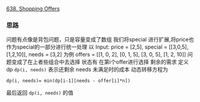 [638. Shopping Offers](https://leetcode.com/problems/shopping-offers/)

### 思路
问题有点像是背包问题，只是容量变成了数组 
我们将special 进行扩展,将price也作为special的一部分进行统一处理 
以 Input: price = [2,5], special = [[3,0,5],[1,2,10]], needs = [3,2] 为例 
offers = [[1, 0, 2], [0, 1, 5], [3, 0, 5], [1, 2, 10]] 
问题变成了在上者些组合中去选择
状态有 在第i个offer进行选择 剩余的需求
定义 dp `dp(i, needs)` 表示还剩余 needs 未满足时的成本
动态转移方程为
```
dp(i, needs)= min(dp[i-1][needs - offer[i]*n])
```
最后返回 `dp(i, needs)` 的值